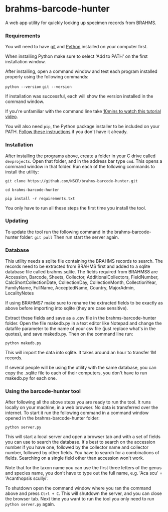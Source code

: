 # brahms-barcode-hunter

A web app utility for quickly looking up specimen records from BRAHMS. 

### Requirements
You will need to have [git](https://git-scm.com/downloads) and [Python](https://www.python.org/downloads/) installed on your computer first. 

When installing Python make sure to select 'Add to PATH' on the first installation window. 

After installing, open a command window and test each program installed properly using the following commands:

`python --version`
`git --version`

If installation was successful, each will show the version installed in the command window. 

If you're unfamiliar with the command line take [10mins to watch this tutorial video](https://youtu.be/MBBWVgE0ewk).

You will also need `pip`, the Python package installer to be included on your PATH. [Follow these instructions](https://www.alphr.com/pip-is-not-recognized-as-an-internal-or-external-command/) if you don't have it already.

### Installation
After installing the programs above, create a folder in your C drive called `devprojects`. Open that folder, and in the address bar type `cmd`. This opens a command window in that folder. Run each of the following commands to install the utility:

`git clone https://github.com/NSCF/brahms-barcode-hunter.git`

`cd brahms-barcode-hunter`

`pip install -r requirements.txt`

You only have to run all these steps the first time you install the tool. 

### Updating
To update the tool run the following command in the brahms-barcode-hunter folder:
`git pull`
Then run start the server again. 

### Database
This utility needs a sqlite file containing the BRAHMS records to search. The records need to be extracted from BRAHMS first and added to a sqlite database file called brahms.sqlite. The fields required from BRAHMS8 are Accession, Barcode, Sheets, Collector, AdditionalCollectors, FieldNumber, CalcShortCollectionDate, CollectionDay, CollectionMonth, CollectionYear, FamilyName, FullName, AcceptedName, Country, MajorAdmin, LocalityNotes

If using BRAHMS7 make sure to rename the extracted fields to be exactly as above before importing into sqlite (they are case sensitive). 

Extract these fields and save as a .csv file in the brahms-barcode-hunter folder. Open the file makedb.py in a text editor like Notepad and change the datafile parameter to the name of your csv file (just replace what's in the quotes), and save makedb.py. Then on the command line run:

`python makedb.py`

This will import the data into sqlite. It takes around an hour to transfer 1M records. 

If several people will be using the utility with the same database, you can copy the .sqlite file to each of their computers, you don't have to run makedb.py for each one.

### Using the barcode-hunter tool
After following all the above steps you are ready to run the tool. It runs locally on your machine, in a web browser. No data is transferred over the internet. To start it run the following command in a command window opened in the brahms-barcode-hunter folder:

`python server.py`

This will start a local server and open a browser tab and with a set of fields you can use to search the database. It's best to search on the accession number if you have one, followed by the collector name and collector number, followed by other fields. You have to search for a combinations of fields. Searching on a single field other than accession won't work.

Note that for the taxon name you can use the first three letters of the genus and species name, you don't have to type out the full name, e.g. 'Aca scu' = 'Acanthopsis scullyi'.

To shutdown open the command window where you ran the command above and press `Ctrl + C`. This will shutdown the server, and you can close the browser tab. Next time you want to run the tool you only need to run `python server.py` again. 

